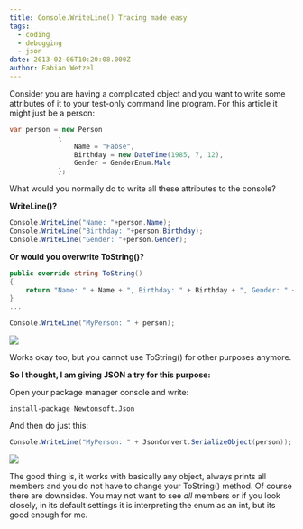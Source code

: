 ```yaml
---
title: Console.WriteLine() Tracing made easy
tags:
  - coding
  - debugging
  - json
date: 2013-02-06T10:20:08.000Z
author: Fabian Wetzel
---
```


Consider you are having a complicated object and you want to write some attributes of it to your test-only command line program. For this article it might just be a person:

```cs
var person = new Person
            {
                Name = "Fabse",
                Birthday = new DateTime(1985, 7, 12),
                Gender = GenderEnum.Male
            };
```

What would you normally do to write all these attributes to the console?

**WriteLine()?**
```cs
Console.WriteLine("Name: "+person.Name);
Console.WriteLine("Birthday: "+person.Birthday);
Console.WriteLine("Gender: "+person.Gender);
```

**Or would you overwrite ToString()?**
```cs
public override string ToString()
{
    return "Name: " + Name + ", Birthday: " + Birthday + ", Gender: " + Gender;
}
...

Console.WriteLine("MyPerson: " + person);
```

![](Untitled.png)

Works okay too, but you cannot use ToString() for other purposes anymore.

**So I thought, I am giving JSON a try for this purpose:**

Open your package manager console and write:

    install-package Newtonsoft.Json

And then do just this:
```cs
Console.WriteLine("MyPerson: " + JsonConvert.SerializeObject(person));
```

![](Untitled2.png)

The good thing is, it works with basically any object, always prints all members and you do not have to change your ToString() method. Of course there are downsides. You may not want to see *all* members or if you look closely, in its default settings it is interpreting the enum as an int, but its good enough for me.

